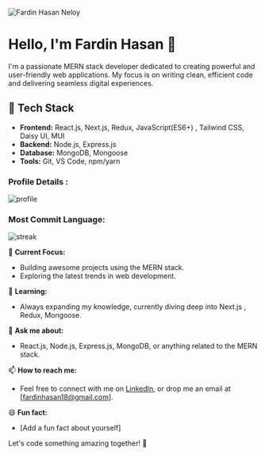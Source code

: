 ![Fardin Hasan Neloy](https://i.ibb.co/R6xcP9v/Fardin-Hasan-Neloy.png)

# Hello, I'm Fardin Hasan 👋

I'm a passionate MERN stack developer dedicated to creating powerful and user-friendly web applications. My focus is on writing clean, efficient code and delivering seamless digital experiences.

## 🚀 Tech Stack

- **Frontend:** React.js, Next.js, Redux, JavaScript(ES6+) , Tailwind CSS, Daisy UI, MUI
- **Backend:** Node.js, Express.js
- **Database:** MongoDB, Mongoose
- **Tools:** Git, VS Code, npm/yarn

### Profile Details : 

![profile](http://github-profile-summary-cards.vercel.app/api/cards/profile-details?username=Fardin7864&theme=default)

### Most Commit Language: 

![streak](http://github-profile-summary-cards.vercel.app/api/cards/most-commit-language?username=Fardin7864&theme=default&exclude=exclude)


🚀 **Current Focus:**
- Building awesome projects using the MERN stack.
- Exploring the latest trends in web development.

🌱 **Learning:**
- Always expanding my knowledge, currently diving deep into Next.js , Redux, Mongoose.

💬 **Ask me about:**
- React.js, Node.js, Express.js, MongoDB, or anything related to the MERN stack.

📫 **How to reach me:**
- Feel free to connect with me on [LinkedIn](www.linkedin.com/in/fardinhasan), or drop me an email at [fardinhasan18@gmail.com].

😄 **Fun fact:**
- [Add a fun fact about yourself]

Let's code something amazing together! 🚀


<!--
**Fardin7864/Fardin7864** is a ✨ _special_ ✨ repository because its `README.md` (this file) appears on your GitHub profile.

Here are some ideas to get you started:

- 🔭 I’m currently working on ...
- 🌱 I’m currently learning ...
- 👯 I’m looking to collaborate on ...
- 🤔 I’m looking for help with ...
- 💬 Ask me about ...
- 📫 How to reach me: ...
- 😄 Pronouns: ...
- ⚡ Fun fact: ...
-->
